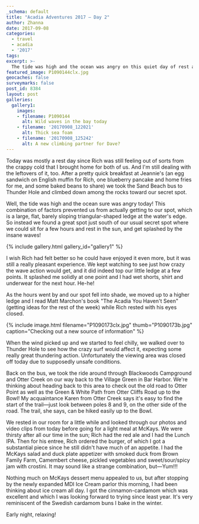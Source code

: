 ```yaml
---
_schema: default
title: "Acadia Adventures 2017 – Day 2"
author: Zhanna
date: 2017-09-08
categories:
  - travel
  - acadia
  - '2017'
tags:
excerpt: >-
  The tide was high and the ocean was angry on this quiet day of rest and light exploration.
featured_image: P1090144clx.jpg
geocaches: false
surveymarks: false
post_id: 8384
layout: post
galleries:
  gallery1:
    images:
    - filename: P1090144
      alt: Wild waves in the bay today
    - filename: '20170908_122021'
      alt: Thick sea foam
    - filename: '20170908_125242'
      alt: A new climbing partner for Dave?
---
```


Today was mostly a rest day since Rich was still feeling out of sorts from the crappy cold that I brought home for both of us.  And I'm still dealing with the leftovers of it, too.  After a pretty quick breakfast at Jeannie's (an egg sandwich on English muffin for Rich, one blueberry pancake and home fries for me, and some baked beans to share) we took the Sand Beach bus to Thunder Hole and climbed down among the rocks toward our secret spot. 

Well, the tide was high and the ocean sure was angry today! This combination of factors prevented us from actually getting to our spot, which is a large, flat, barely sloping triangular-shaped ledge at the water's edge. So instead we found a great spot just south of our usual secret spot where we could sit for a few hours and rest in the sun, and get splashed by the insane waves! 

{% include gallery.html gallery_id="gallery1" %}

I wish Rich had felt better so he could have enjoyed it even more, but it was still a really pleasant experience. We kept watching to see just how crazy the wave action would get, and it did indeed top our little ledge at a few points. It splashed me solidly at one point and I had wet shorts, shirt and underwear for the next hour. He-he!

As the hours went by and our spot fell into shade, we moved up to a higher ledge and I read Matt Marchon's book "The Acadia You Haven't Seen" (getting ideas for the rest of the week) while Rich rested with his eyes closed. 

{% include image.html filename="P1090173clx.jpg" thumb="P1090173b.jpg" caption="Checking out a new source of information" %}

When the wind picked up and we started to feel chilly, we walked over to Thunder Hole to see how the crazy surf would affect it, expecting some really great thundering action. Unfortunately the viewing area was closed off today due to supposedly unsafe conditions. 

Back on the bus, we took the ride around through Blackwoods Campground and Otter Creek on our way back to the Village Green in Bar Harbor. We're thinking about heading back to this area to check out the old road to Otter Point as well as the Green & White Path from Otter Cliffs Road up to the Bowl! My acquaintance Karen from Otter Creek says it's easy to find the start of the trail—just look between poles 8 and 9, on the other side of the road. The trail, she says, can be hiked easily up to the Bowl. 

We rested in our room for a little while and looked through our photos and video clips from today before going for a light meal at McKays. We were thirsty after all our time in the sun; Rich had the red ale and I had the Lunch IPA. Then for his entree, Rich ordered the burger, of which I got a substantial piece since he still didn't have much of an appetite. I had the McKays salad and duck plate appetizer with smoked duck from Brown Family Farm, Camembert cheese, pickled vegetables and sweet/sour/spicy jam with crostini. It may sound like a strange combination, but—Yum!!! 

Nothing much on McKays dessert menu appealed to us, but after stopping by the newly expanded MDI Ice Cream parlor this morning, I had been thinking about ice cream all day. I got the cinnamon-cardamom which was excellent and which I was looking forward to trying since least year. It's very reminiscent of the Swedish cardamom buns I bake in the winter.

Early night, relaxing!
